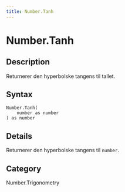 ```yaml
---
title: Number.Tanh
---
```


# Number.Tanh


## Description

Returnerer den hyperbolske tangens til tallet.


## Syntax

```powerquery
Number.Tanh(
    number as number
) as number
```


## Details

Returnerer den hyperbolske tangens til <code>number</code>.



## Category
Number.Trigonometry
